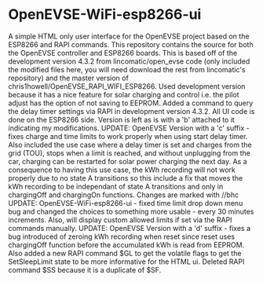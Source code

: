 # OpenEVSE-WiFi-esp8266-ui
A simple HTML only user interface for the OpenEVSE project based on the ESP8266 and RAPI commands.
This repository contains the source for both the OpenEVSE controller and ESP8266 boards.  This is based off of the development version 4.3.2 from lincomatic/open_evse code (only included the modified files here, you will need download the rest from lincomatic's repository) and the master version of chris1howell/OpenEVSE_RAPI_WIFI_ESP8266.
Used development version because it has a nice feature for solar charging and control i.e. the pilot adjust has the option of not saving to EEPROM.
Added a command to query the delay timer settings via RAPI in development version 4.3.2.  All UI code is done on the ESP8266 side.
Version is left as is with a 'b' attached to it indicating my modifications.
UPDATE: OpenEVSE Version with a 'c' suffix - fixes charge and time limits to work properly when using start delay timer.  Also included the use case where a delay timer is set and charges from the grid (TOU), stops when a limit is reached, and without unplugging from the car, charging can be restarted for solar power charging the next day.  As a consequence to having this use case, the kWh recording will not work properly due to no state A transitions so this include a fix that moves the kWh recording to be independant of state A transitions and only in chargingOff and chargingOn functions. Changes are marked with //bhc
UPDATE: OpenEVSE-WiFi-esp8266-ui - fixed time limit drop down menu bug and changed the choices to something more usable - every 30 minutes increments.  Also, will display custom allowed limits if set via the RAPI commands manually.
UPDATE: OpenEVSE Version with a 'd' suffix - fixes a bug introduced of zeroing kWh recording when reset since reset uses chargingOff function before the accumulated kWh is read from EEPROM.  Also added a new RAPI command $GL to get the volatile flags to get the SetSleepLimit state to be more informative for the HTML ui.  Deleted RAPI command $SS because it is a duplicate of $SF.
